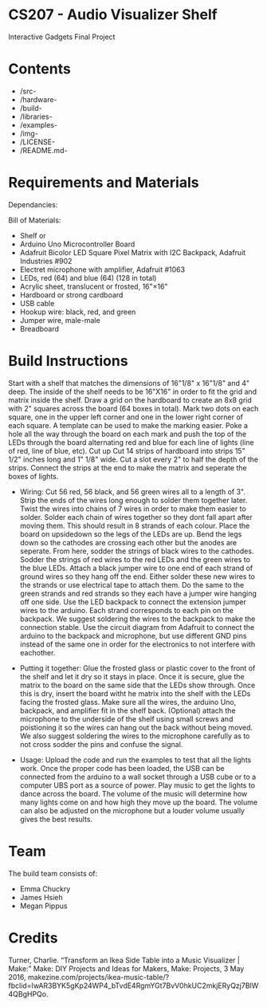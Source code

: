 # CS207 - Audio Visualizer Shelf 
Interactive Gadgets Final Project 

# Contents 

- /src- 
- /hardware- 
- /build- 
- /libraries- 
- /examples- 
- /img-
- /LICENSE- 
- /README.md- 
# Requirements and Materials

Dependancies:

Bill of Materials:

- Shelf or 
- Arduino Uno Microcontroller Board 
- Adafruit Bicolor LED Square Pixel Matrix with I2C Backpack, Adafruit Industries #902 
- Electret microphone with amplifier, Adafruit #1063
- LEDs, red (64) and blue (64) (128 in total)
- Acrylic sheet, translucent or frosted, 16"×16" 
- Hardboard or strong cardboard 
- USB cable
- Hookup wire: black, red, and green
- Jumper wire, male-male
- Breadboard

# Build Instructions 

Start with a shelf that matches the dimensions of 16"1/8" x 16"1/8" and 4" deep. The inside of the shelf needs to be 16"X16" in order to fit the grid and matrix inside the shelf. Draw a grid on the hardboard to create an 8x8 grid with 2" squares across the board (64 boxes in total). Mark two dots on each square, one in the upper left corner and one in the lower right corner of each square. A template can be used to make the marking easier. Poke a hole all the way through the board on each mark and push the top of the LEDs through the board alternating red and blue for each line of lights (line of red, line of blue, etc). Cut up Cut 14 strips of hardboard into strips 15" 1/2" inches long and 1" 1/8" wide. Cut a slot every 2" to half the depth of the strips. Connect the strips at the end to make the matrix and seperate the boxes of lights. 

- Wiring:
Cut 56 red, 56 black, and 56 green wires all to a length of 3". Strip the ends of the wires long enough to solder them together later. Twist the wires into chains of 7 wires in order to make them easier to solder. Solder each chain of wires together so they dont fall apart after moving them. This should result in 8 strands of each colour. Place the board on upsidedown so the legs of the LEDs are up. Bend the legs down so the cathodes are crossing each other but the anodes are seperate. From here, sodder the strings of black wires to the cathodes. Sodder the strings of red wires to the red LEDs and the green wires to the blue LEDs. Attach a black jumper wire to one end of each strand of ground wires so they hang off the end. Either solder these new wires to the strands or use electrical tape to attach them. Do the same to the green strands and red strands so they each have a jumper wire hanging off one side. Use the LED backpack to connect the extension jumper wires to the arduino. Each strand corresponds to each pin on the backpack. We suggest soldering the wires to the backpack to make the connection stable. Use the circuit diagram from Adafruit to connect the arduino to the backpack and microphone, but use different GND pins instead of the same one in order for the electronics to not interfere with eachother. 

- Putting it together:
Glue the frosted glass or plastic cover to the front of the shelf and let it dry so it stays in place. Once it is secure, glue the matrix to the board on the same side that the LEDs show through. Once this is dry, insert the board witht he matrix into the shelf with the LEDs facing the frosted glass. Make sure all the wires, the arduino Uno, backpack, and amplifier fit in the shelf back. (Optional) attach the microphone to the underside of the shelf using small screws and poistioning it so the wires can hang out the back without being moved. We also suggest soldering the wires to the microphone carefully as to not cross sodder the pins and confuse the signal. 

- Usage:
Upload the code and run the examples to test that all the lights work. Once the proper code has been loaded, the USB can be connected from the arduino to a wall socket through a USB cube or to a computer UBS port as a source of power. 
Play music to get the lights to dance across the board. The volume of the music will determine how many lights come on and how high they move up the board. The volume can also be adjusted on the microphone but a louder volume usually gives the best results. 

# Team 
The build team consists of:

- Emma Chuckry 
- James Hsieh
- Megan Pippus 

# Credits 
Turner, Charlie. “Transform an Ikea Side Table into a Music Visualizer | Make:” Make: DIY Projects and Ideas for Makers, Make: Projects, 3 May 2016, makezine.com/projects/ikea-music-table/?fbclid=IwAR3BYK5gKp24WP4_bTvdE4RgmYGt7BvV0hkUC2mkjERyQzj7BlW4QBgHPQo.
